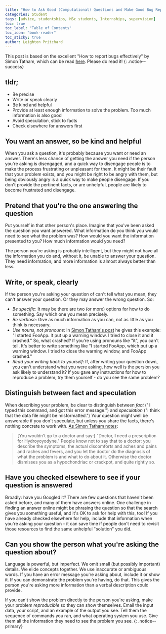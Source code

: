 ```yaml
---
title: "How to Ask Good (Computational) Questions and Make Good Bug Reports"
categories: Student
tags: [advice, studentships, MSc students, Internships, supervision]
toc: true
toc_label: "Table of Contents"
toc_icon: "book-reader"
toc_sticky: true
author: Leighton Pritchard
---
```


This post is based on the excellent "How to report bugs effectively" by Simon Tatham, which can be read [here](https://www.chiark.greenend.org.uk/%7Esgtatham/bugs.html). Please do read it!
{: .notice--success}

## tldr;

- Be precise
- Write or speak clearly
- Be kind and helpful
- Provide at least enough information to solve the problem. Too much information is also good
- Avoid speculation, stick to facts
- Check elsewhere for answers first

## You want an answer, so be kind and helpful

When you ask a question, it's probably because you want or need an answer. There's less chance of getting the answer you need if the person you're asking is disengaged, and a quick way to disengage people is to make the process frustrating or unpleasant for them. It might be their fault that your problem exists, and you might be right to
be angry with them, but being obviously angry is a quick way to make people disengage. If you don't provide the pertinent facts, or are unhelpful, people are likely to become frustrated and disengage.

## Pretend that you're the one answering the question

Put yourself in that other person's place. Imagine that you've been asked the question you want answered. What information do you think you would need to see what the problem was? How would you want the information presented to you? How much information would you need?

The person you're asking is probably intelligent, but they might not have all the information you do and, without it, be unable to answer your question. They need information, and more information is almost always better than less.

## Write, or speak, clearly

If the person you're asking your question of can't tell what you mean, they can't answer your question. Or they may answer the wrong question. So:

- _Be specific_: It may be there are two (or more) options for how to do something. Say which one you mean precisely.
- _Be verbose_: Give as much information as you can, not as little as you think is necessary.
- _Use nouns, not pronouns_: In [Simon Tatham's post](https://www.chiark.greenend.org.uk/%7Esgtatham/bugs.html) he gives this example: "I started FooApp. It put up a warning window. I tried to close it and it
crashed." So, what crashed? If you're using pronouns like "it", you can't tell. It's better to write something like "I started FooApp, which put up a
warning window. I tried to close the warning window, and FooApp crashed."
- _Read your writing back to yourself_: If, after writing your question down, you can't understand what you were asking, how well is the persion you ask likely to understand it? If you gave any instructions for how to reproduce a problem, try them yourself - do you see the same problem?

## Distinguish between fact and speculation

When describing your problem, be clear to distinguish between _fact_ ("I typed this command, and got this error message.") and _speculation_ ("I think that the data file might be misformatted.") Your question might well be answerable if you don't speculate, but unless you share the facts, there's nothing concrete to work with. [As Simon Tatham notes](https://www.chiark.greenend.org.uk/%7Esgtatham/bugs.html):

> [You wouldn't go to a doctor and say:] "Doctor, I need a prescription for Hydroyoyodyne." People know not to say that to a doctor: you describe the symptoms, the actual discomforts and aches and pains and rashes and fevers, and you let the doctor do the diagnosis of what the problem is and what to do about it. Otherwise the doctor dismisses you as a hypochondriac or crackpot, and quite rightly so.

## Have you checked elsewhere to see if your question is answered

Broadly: have you Googled it? There are few questions that haven't been asked before, and many of them have answers online. One challenge in finding an answer online might be phrasing the question so that the search gives you something useful, and it's OK to ask for help with this, too! If you have already checked elsewhere for help, include that information when you're asking your question - it can save time if people don't need to revisit those resources to find the same unhelpful "solution" you did.

## Can you show the person what you're asking the question about?

Language is powerful, but imperfect. We omit small (but possibly important) details. We elide concepts together. We use inaccurate or ambiguous words. If you have an error message you're asking about, include it or show it. If you can demonstrate the problem you're having, do that. This gives the person you're asking more information than a verbal description could provide.

If you can't show the problem directly to the person you're asking, make your problem _reproducible_ so they can show themselves. Email the input data, your script, and an example of the output you see. Tell them the sequence of commands you ran, and what operating system you use. Give them all the information they need to see the problem you see.
{: .notice--primary}

